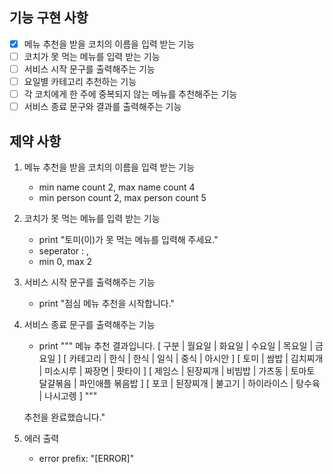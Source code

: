 ## 기능 구현 사항

- [x] 메뉴 추천을 받을 코치의 이름을 입력 받는 기능
- [ ] 코치가 못 먹는 메뉴를 입력 받는 기능
- [ ] 서비스 시작 문구를 출력해주는 기능
- [ ] 요일별 카테고리 추천하는 기능
- [ ] 각 코치에게 한 주에 중복되지 않는 메뉴를 추천해주는 기능
- [ ] 서비스 종료 문구와 결과를 출력해주는 기능

## 제약 사항

1. 메뉴 추천을 받을 코치의 이름을 입력 받는 기능
    - min name count 2, max name count 4
    - min person count 2, max person count 5
2. 코치가 못 먹는 메뉴를 입력 받는 기능
    - print "토미(이)가 못 먹는 메뉴를 입력해 주세요."
    - seperator : ,
    - min 0, max 2
3. 서비스 시작 문구를 출력해주는 기능
    - print "점심 메뉴 추천을 시작합니다."
4. 서비스 종료 문구를 출력해주는 기능
    - print """
      메뉴 추천 결과입니다.
      [ 구분 | 월요일 | 화요일 | 수요일 | 목요일 | 금요일 ]
      [ 카테고리 | 한식 | 한식 | 일식 | 중식 | 아시안 ]
      [ 토미 | 쌈밥 | 김치찌개 | 미소시루 | 짜장면 | 팟타이 ]
      [ 제임스 | 된장찌개 | 비빔밥 | 가츠동 | 토마토 달걀볶음 | 파인애플 볶음밥 ]
      [ 포코 | 된장찌개 | 불고기 | 하이라이스 | 탕수육 | 나시고렝 ]
      """

   추천을 완료했습니다."
5. 에러 출력
    - error prefix: "[ERROR]"